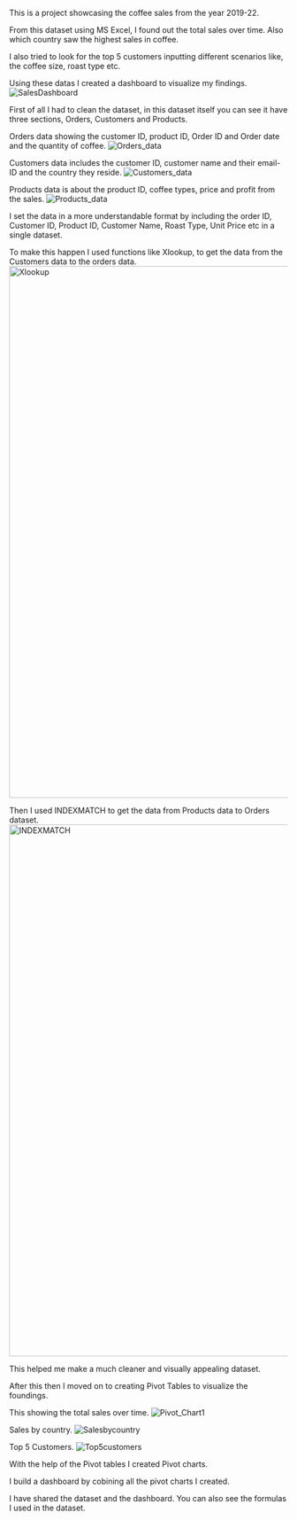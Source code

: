 This is a project showcasing the coffee sales from the year 2019-22.

From this dataset using MS Excel, I found out the total sales over time. Also which country saw the highest sales in coffee.

I also tried to look for the top 5 customers inputting different scenarios like, the coffee size, roast type etc.

Using these datas I created a dashboard to visualize my findings.
![SalesDashboard](https://github.com/FaizalAbdulNazar/Coffee-Sales/assets/159605612/a7f834b5-5f2d-4c7f-8f28-15a3832ae1f0)

First of all I had to clean the dataset, in this dataset itself you can see it have three sections, Orders, Customers and Products.

Orders data showing the customer ID, product ID, Order ID and Order date and the quantity of coffee.
![Orders_data](https://github.com/FaizalAbdulNazar/Coffee-Sales/assets/159605612/3c8287a5-8f95-4ed6-b53d-45531c1f4920)

Customers data includes the customer ID, customer name and their email-ID and the country they reside.
![Customers_data](https://github.com/FaizalAbdulNazar/Coffee-Sales/assets/159605612/14d2a6fe-fcb0-4fb5-a2c6-7cea6bbacc71)

Products data is about the product ID, coffee types, price and profit from the sales.
![Products_data](https://github.com/FaizalAbdulNazar/Coffee-Sales/assets/159605612/d94303c6-f8fa-4526-8525-d5ddb0580051)

I set the data in a more understandable format by including the order ID, Customer ID, Product ID, Customer Name, Roast Type, Unit Price etc in a single dataset.

To make this happen I used functions like Xlookup, to get the data from the Customers data to the orders data.
<img width="960" alt="Xlookup" src="https://github.com/FaizalAbdulNazar/Coffee-Sales/assets/159605612/6017536d-02f9-4a05-9e67-7c3ad7a548df">

Then I used INDEXMATCH to get the data from Products data to Orders dataset.
<img width="960" alt="INDEXMATCH" src="https://github.com/FaizalAbdulNazar/Coffee-Sales/assets/159605612/02e14299-5906-4073-993d-2aba88a64417">

This helped me make a much cleaner and visually appealing dataset.

After this then I moved on to creating Pivot Tables to visualize the foundings.

This showing the total sales over time.
![Pivot_Chart1](https://github.com/FaizalAbdulNazar/Coffee-Sales/assets/159605612/c0e986aa-cc85-458f-8f88-bd8fcb8060c2)

Sales by country.
![Salesbycountry](https://github.com/FaizalAbdulNazar/Coffee-Sales/assets/159605612/e9ff04e9-7942-4b4f-83d7-4d7c9b5e1a63)

Top 5 Customers.
![Top5customers](https://github.com/FaizalAbdulNazar/Coffee-Sales/assets/159605612/4bf65b57-c621-4ef3-9bf0-f21104a584fa)

With the help of the Pivot tables I created Pivot charts.

I build a dashboard by cobining all the pivot charts I created.

I have shared the dataset and the dashboard. You can also see the formulas I used in the dataset.
